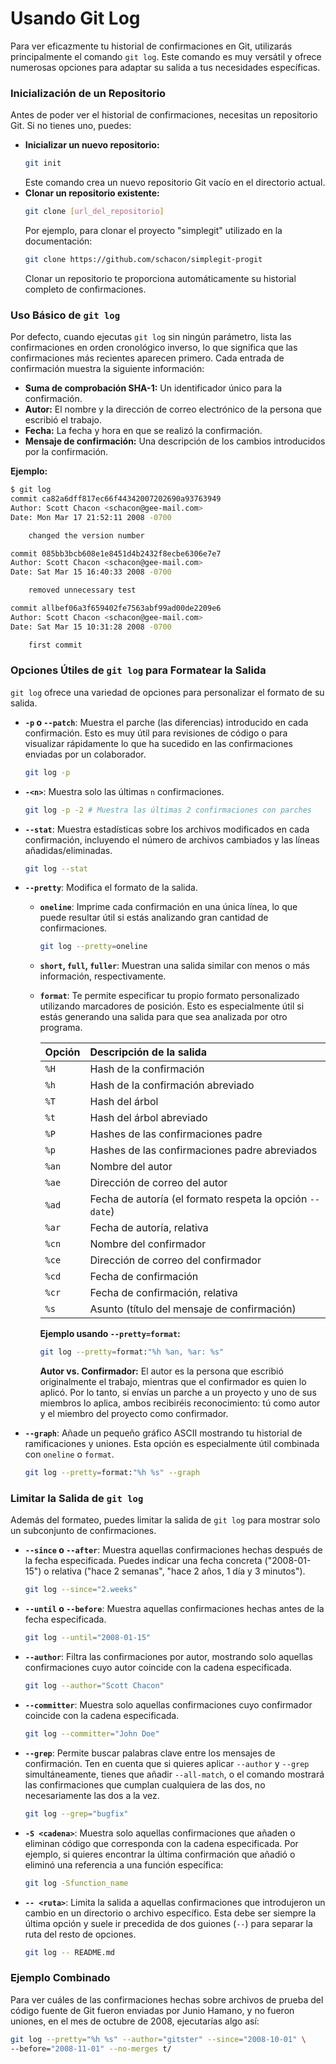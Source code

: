 # Usando Git Log

Para ver eficazmente tu historial de confirmaciones en Git, utilizarás principalmente el comando `git log`. Este comando es muy versátil y ofrece numerosas opciones para adaptar su salida a tus necesidades específicas.

### Inicialización de un Repositorio

Antes de poder ver el historial de confirmaciones, necesitas un repositorio Git. Si no tienes uno, puedes:

  * **Inicializar un nuevo repositorio:**
    ```bash
    git init
    ```
    Este comando crea un nuevo repositorio Git vacío en el directorio actual.
  * **Clonar un repositorio existente:**
    ```bash
    git clone [url_del_repositorio]
    ```
    Por ejemplo, para clonar el proyecto "simplegit" utilizado en la documentación:
    ```bash
    git clone https://github.com/schacon/simplegit-progit
    ```
    Clonar un repositorio te proporciona automáticamente su historial completo de confirmaciones.

### Uso Básico de `git log`

Por defecto, cuando ejecutas `git log` sin ningún parámetro, lista las confirmaciones en orden cronológico inverso, lo que significa que las confirmaciones más recientes aparecen primero. Cada entrada de confirmación muestra la siguiente información:

  * **Suma de comprobación SHA-1:** Un identificador único para la confirmación.
  * **Autor:** El nombre y la dirección de correo electrónico de la persona que escribió el trabajo.
  * **Fecha:** La fecha y hora en que se realizó la confirmación.
  * **Mensaje de confirmación:** Una descripción de los cambios introducidos por la confirmación.

**Ejemplo:**

```bash
$ git log
commit ca82a6dff817ec66f44342007202690a93763949
Author: Scott Chacon <schacon@gee-mail.com>
Date: Mon Mar 17 21:52:11 2008 -0700

    changed the version number

commit 085bb3bcb608e1e8451d4b2432f8ecbe6306e7e7
Author: Scott Chacon <schacon@gee-mail.com>
Date: Sat Mar 15 16:40:33 2008 -0700

    removed unnecessary test

commit allbef06a3f659402fe7563abf99ad00de2209e6
Author: Scott Chacon <schacon@gee-mail.com>
Date: Sat Mar 15 10:31:28 2008 -0700

    first commit
```

### Opciones Útiles de `git log` para Formatear la Salida

`git log` ofrece una variedad de opciones para personalizar el formato de su salida.

  * **`-p` o `--patch`**: Muestra el parche (las diferencias) introducido en cada confirmación. Esto es muy útil para revisiones de código o para visualizar rápidamente lo que ha sucedido en las confirmaciones enviadas por un colaborador.

    ```bash
    git log -p
    ```

  * **`-<n>`**: Muestra solo las últimas `n` confirmaciones.

    ```bash
    git log -p -2 # Muestra las últimas 2 confirmaciones con parches
    ```

  * **`--stat`**: Muestra estadísticas sobre los archivos modificados en cada confirmación, incluyendo el número de archivos cambiados y las líneas añadidas/eliminadas.

    ```bash
    git log --stat
    ```

  * **`--pretty`**: Modifica el formato de la salida.

      * **`oneline`**: Imprime cada confirmación en una única línea, lo que puede resultar útil si estás analizando gran cantidad de confirmaciones.

        ```bash
        git log --pretty=oneline
        ```

      * **`short`, `full`, `fuller`**: Muestran una salida similar con menos o más información, respectivamente.

      * **`format`**: Te permite especificar tu propio formato personalizado utilizando marcadores de posición. Esto es especialmente útil si estás generando una salida para que sea analizada por otro programa.

        | Opción | Descripción de la salida |
        | :----- | :------------------------------------------- |
        | `%H` | Hash de la confirmación |
        | `%h` | Hash de la confirmación abreviado |
        | `%T` | Hash del árbol |
        | `%t` | Hash del árbol abreviado |
        | `%P` | Hashes de las confirmaciones padre |
        | `%p` | Hashes de las confirmaciones padre abreviados |
        | `%an` | Nombre del autor |
        | `%ae` | Dirección de correo del autor |
        | `%ad` | Fecha de autoría (el formato respeta la opción `--date`) |
        | `%ar` | Fecha de autoría, relativa |
        | `%cn` | Nombre del confirmador |
        | `%ce` | Dirección de correo del confirmador |
        | `%cd` | Fecha de confirmación |
        | `%cr` | Fecha de confirmación, relativa |
        | `%s` | Asunto (título del mensaje de confirmación) |

        **Ejemplo usando `--pretty=format`:**

        ```bash
        git log --pretty=format:"%h %an, %ar: %s"
        ```

        **Autor vs. Confirmador:** El autor es la persona que escribió originalmente el trabajo, mientras que el confirmador es quien lo aplicó. Por lo tanto, si envías un parche a un proyecto y uno de sus miembros lo aplica, ambos recibiréis reconocimiento: tú como autor y el miembro del proyecto como confirmador.

  * **`--graph`**: Añade un pequeño gráfico ASCII mostrando tu historial de ramificaciones y uniones. Esta opción es especialmente útil combinada con `oneline` o `format`.

    ```bash
    git log --pretty=format:"%h %s" --graph
    ```

### Limitar la Salida de `git log`

Además del formateo, puedes limitar la salida de `git log` para mostrar solo un subconjunto de confirmaciones.

  * **`--since` o `--after`**: Muestra aquellas confirmaciones hechas después de la fecha especificada. Puedes indicar una fecha concreta ("2008-01-15") o relativa ("hace 2 semanas", "hace 2 años, 1 día y 3 minutos").
    ```bash
    git log --since="2.weeks"
    ```
  * **`--until` o `--before`**: Muestra aquellas confirmaciones hechas antes de la fecha especificada.
    ```bash
    git log --until="2008-01-15"
    ```
  * **`--author`**: Filtra las confirmaciones por autor, mostrando solo aquellas confirmaciones cuyo autor coincide con la cadena especificada.
    ```bash
    git log --author="Scott Chacon"
    ```
  * **`--committer`**: Muestra solo aquellas confirmaciones cuyo confirmador coincide con la cadena especificada.
    ```bash
    git log --committer="John Doe"
    ```
  * **`--grep`**: Permite buscar palabras clave entre los mensajes de confirmación. Ten en cuenta que si quieres aplicar `--author` y `--grep` simultáneamente, tienes que añadir `--all-match`, o el comando mostrará las confirmaciones que cumplan cualquiera de las dos, no necesariamente las dos a la vez.
    ```bash
    git log --grep="bugfix"
    ```
  * **`-S <cadena>`**: Muestra solo aquellas confirmaciones que añaden o eliminan código que corresponda con la cadena especificada. Por ejemplo, si quieres encontrar la última confirmación que añadió o eliminó una referencia a una función específica:
    ```bash
    git log -Sfunction_name
    ```
  * **`-- <ruta>`**: Limita la salida a aquellas confirmaciones que introdujeron un cambio en un directorio o archivo específico. Esta debe ser siempre la última opción y suele ir precedida de dos guiones (`--`) para separar la ruta del resto de opciones.
    ```bash
    git log -- README.md
    ```

### Ejemplo Combinado

Para ver cuáles de las confirmaciones hechas sobre archivos de prueba del código fuente de Git fueron enviadas por Junio Hamano, y no fueron uniones, en el mes de octubre de 2008, ejecutarías algo así:

```bash
git log --pretty="%h %s" --author="gitster" --since="2008-10-01" \
--before="2008-11-01" --no-merges t/
```
